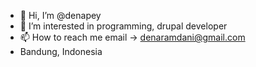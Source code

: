 - 👋 Hi, I’m @denapey
- 👀 I’m interested in programming, drupal developer
- 📫 How to reach me email -> denaramdani@gmail.com
- Bandung, Indonesia

<!---
denapey/denapey is a ✨ special ✨ repository because its `README.md` (this file) appears on your GitHub profile.
You can click the Preview link to take a look at your changes.
--->
